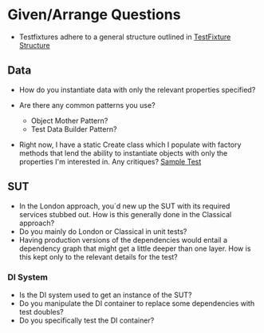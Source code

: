 # Given/Arrange Questions

- Testfixtures adhere to a general structure outlined in [TestFixture Structure](../Examples/TestFixtureStructure.cs)

## Data
- How do you instantiate data with only the relevant properties specified?
- Are there any common patterns you use?
    - Object Mother Pattern?
    - Test Data Builder Pattern?

- Right now, I have a static Create class which I populate with factory methods that lend the ability to instantiate objects with only the properties I'm interested in. Any critiques? [Sample Test](../Examples/SampleTest.cs)

## SUT
- In the London approach, you´d new up the SUT with its required services stubbed out. How is this generally done in the Classical approach?
- Do you mainly do London or Classical in unit tests?
- Having production versions of the dependencies would entail a dependency graph that might get a little deeper than one layer.
How is this kept only to the relevant details for the test?

### DI System
- Is the DI system used to get an instance of the SUT?
- Do you manipulate the DI container to replace some dependencies with test doubles?
- Do you specifically test the DI container?